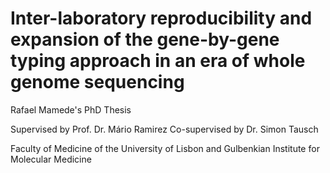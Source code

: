 # Inter-laboratory reproducibility and expansion of the gene-by-gene typing approach in an era of whole genome sequencing

Rafael Mamede's PhD Thesis

Supervised by Prof. Dr. Mário Ramirez
Co-supervised by Dr. Simon Tausch

Faculty of Medicine of the University of Lisbon and Gulbenkian Institute for Molecular Medicine

